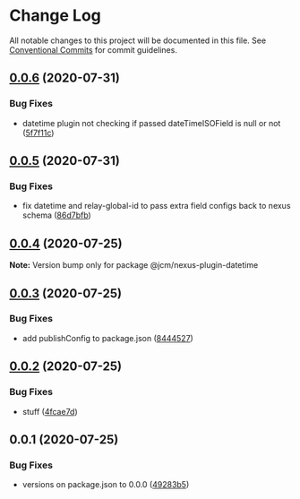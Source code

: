 # Change Log

All notable changes to this project will be documented in this file.
See [Conventional Commits](https://conventionalcommits.org) for commit guidelines.

## [0.0.6](https://github.com/JCMais/nexus-plugins/compare/@jcm/nexus-plugin-datetime@0.0.5...@jcm/nexus-plugin-datetime@0.0.6) (2020-07-31)

### Bug Fixes

- datetime plugin not checking if passed dateTimeISOField is null or not ([5f7f11c](https://github.com/JCMais/nexus-plugins/commit/5f7f11cf0183190a730def78bc493e3497ca6f97))

## [0.0.5](https://github.com/JCMais/nexus-plugins/compare/@jcm/nexus-plugin-datetime@0.0.4...@jcm/nexus-plugin-datetime@0.0.5) (2020-07-31)

### Bug Fixes

- fix datetime and relay-global-id to pass extra field configs back to nexus schema ([86d7bfb](https://github.com/JCMais/nexus-plugins/commit/86d7bfb5b0d3e9fecfd0ad5b59c16c9821a07817))

## [0.0.4](https://github.com/JCMais/nexus-plugins/compare/@jcm/nexus-plugin-datetime@0.0.3...@jcm/nexus-plugin-datetime@0.0.4) (2020-07-25)

**Note:** Version bump only for package @jcm/nexus-plugin-datetime

## [0.0.3](https://github.com/JCMais/nexus-plugins/compare/@jcm/nexus-plugin-datetime@0.0.2...@jcm/nexus-plugin-datetime@0.0.3) (2020-07-25)

### Bug Fixes

- add publishConfig to package.json ([8444527](https://github.com/JCMais/nexus-plugins/commit/8444527c32502e5b91369035cf68e8fa44366d6b))

## [0.0.2](https://github.com/JCMais/nexus-plugins/compare/@jcm/nexus-plugin-datetime@0.0.1...@jcm/nexus-plugin-datetime@0.0.2) (2020-07-25)

### Bug Fixes

- stuff ([4fcae7d](https://github.com/JCMais/nexus-plugins/commit/4fcae7d93f09eaa7b4fcdd0b4a3c43f2666e0d1d))

## 0.0.1 (2020-07-25)

### Bug Fixes

- versions on package.json to 0.0.0 ([49283b5](https://github.com/JCMais/nexus-plugins/commit/49283b521f7dc14ea877f96b4e60665d890b736b))
